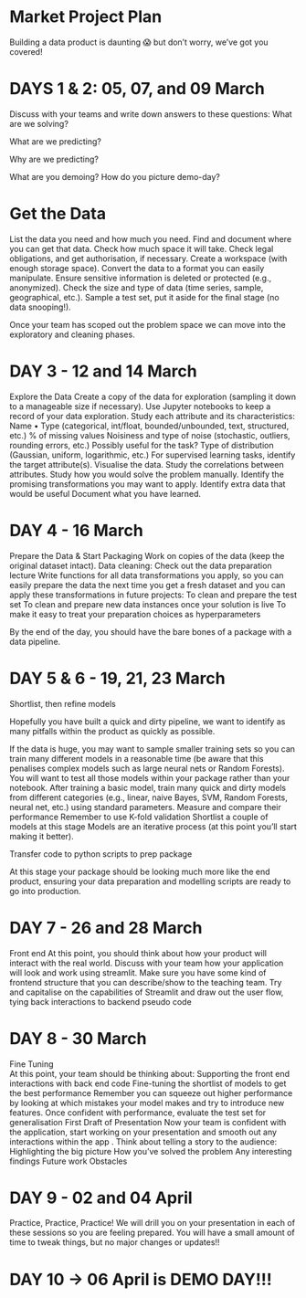 # Market Project Plan

Building a data product is daunting 😱 but don’t worry, we’ve got you covered! 

# DAYS 1 & 2: 05, 07, and 09 March 
Discuss with your teams and write down answers to these questions:
What are we solving?

What are we predicting?

Why are we predicting? 

What are you demoing? How do you picture demo-day? 

# Get the Data 
List the data you need and how much you need.
Find and document where you can get that data.
Check how much space it will take.
Check legal obligations, and get authorisation, if necessary.
Create a workspace (with enough storage space).
Convert the data to a format you can easily manipulate.
Ensure sensitive information is deleted or protected (e.g., anonymized).
Check the size and type of data (time series, sample, geographical, etc.).
Sample a test set, put it aside for the final stage (no data snooping!).

Once your team has scoped out the problem space we can move into the exploratory and cleaning phases. 

# DAY 3 - 12 and 14 March 
Explore the Data
Create a copy of the data for exploration (sampling it down to a manageable size if necessary).
Use Jupyter notebooks to keep a record of your data exploration.
Study each attribute and its characteristics:
Name • Type (categorical, int/float, bounded/unbounded, text, structured, etc.)
% of missing values
Noisiness and type of noise (stochastic, outliers, rounding errors, etc.)
Possibly useful for the task?
Type of distribution (Gaussian, uniform, logarithmic, etc.)
For supervised learning tasks, identify the target attribute(s).
Visualise the data.
Study the correlations between attributes.
Study how you would solve the problem manually.
Identify the promising transformations you may want to apply.
Identify extra data that would be useful
Document what you have learned.

# DAY 4 - 16 March
Prepare the Data & Start Packaging
Work on copies of the data (keep the original dataset intact).
Data cleaning:
Check out the data preparation lecture
Write functions for all data transformations you apply, so you can easily prepare the data the next time you get a fresh dataset and you can apply these transformations in future projects:
To clean and prepare the test set
To clean and prepare new data instances once your solution is live
To make it easy to treat your preparation choices as hyperparameters

By the end of the day, you should have the bare bones of a package with a data pipeline.

# DAY 5 & 6 -  19, 21, 23 March
Shortlist, then refine models 

Hopefully you have built a quick and dirty pipeline, we want to identify as many pitfalls within the product as quickly as possible.
			
If the data is huge, you may want to sample smaller training sets so you can train many different models in a reasonable time (be aware that this penalises complex models such as large neural nets or Random Forests).
You will want to test all those models within your package rather than your notebook.
After training a basic model, train many quick and dirty models from different categories (e.g., linear, naive Bayes, SVM, Random Forests, neural net, etc.) using standard parameters.
Measure and compare their performance
Remember to use K-fold validation
Shortlist a couple of models at this stage
Models are an iterative process (at this point you’ll start making it better).

Transfer code to python scripts to prep package

At this stage your package should be looking much more like the end product, ensuring your data preparation and modelling scripts are ready to go into production.

# DAY 7 - 26 and 28 March 
Front end
At this point, you should think about how your product will interact with the real world. Discuss with your team how your application will look and work using streamlit. Make sure you have some kind of frontend structure that you can describe/show to the teaching team.
Try and capitalise on the capabilities of Streamlit and draw out the user flow, tying back interactions to backend pseudo code

# DAY 8 - 30 March 
Fine Tuning				
At this point, your team should be thinking about:
Supporting the front end interactions with back end code
Fine-tuning the shortlist of models to get the best performance
Remember you can squeeze out higher performance by looking at which mistakes your model makes and try to introduce new features.
Once confident with performance, evaluate the test set for generalisation
First Draft of Presentation
Now your team is confident with the application, start working on your presentation and smooth out any interactions within the app . Think about telling a story to the audience:
Highlighting the big picture
How you’ve solved the problem
Any interesting findings
Future work
Obstacles 

# DAY 9 - 02 and 04 April
Practice, Practice, Practice!
We will drill you on your presentation in each of these sessions so you are feeling prepared. You will have a small amount of time to tweak things, but no major changes or updates!!

# DAY 10 → 06 April is DEMO DAY!!!
